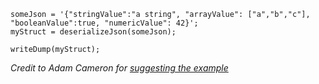 ```luceescript+trycf
someJson = '{"stringValue":"a string", "arrayValue": ["a","b","c"], "booleanValue":true, "numericValue": 42}';
myStruct = deserializeJson(someJson);

writeDump(myStruct);
```

*Credit to Adam Cameron for [suggesting the example](http://blog.adamcameron.me/2016/01/coldfusion-how-not-to-document-function.html)*
